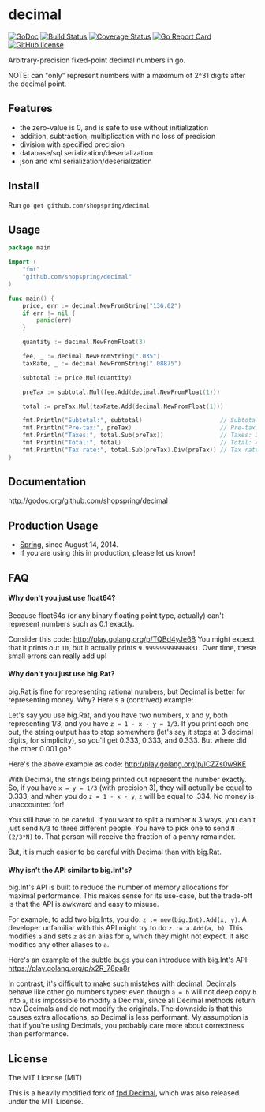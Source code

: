 # decimal

[![GoDoc](https://godoc.org/github.com/flemeur/decimal?status.svg)](https://godoc.org/github.com/flemeur/decimal)
[![Build Status](https://travis-ci.org/flemeur/decimal.png?branch=master)](https://travis-ci.org/flemeur/decimal) 
[![Coverage Status](https://coveralls.io/repos/github/flemeur/decimal/badge.svg?branch=master)](https://coveralls.io/github/flemeur/decimal?branch=master)
[![Go Report Card](https://goreportcard.com/badge/github.com/flemeur/decimal)](https://goreportcard.com/report/github.com/flemeur/decimal)
[![GitHub license](https://img.shields.io/github/license/flemeur/decimal?color=blue)](https://github.com/flemeur/decimal/blob/master/LICENSE)

Arbitrary-precision fixed-point decimal numbers in go.

NOTE: can "only" represent numbers with a maximum of 2^31 digits after the decimal point.

## Features

 * the zero-value is 0, and is safe to use without initialization
 * addition, subtraction, multiplication with no loss of precision
 * division with specified precision
 * database/sql serialization/deserialization
 * json and xml serialization/deserialization

## Install

Run `go get github.com/shopspring/decimal`

## Usage

```go
package main

import (
	"fmt"
	"github.com/shopspring/decimal"
)

func main() {
	price, err := decimal.NewFromString("136.02")
	if err != nil {
		panic(err)
	}

	quantity := decimal.NewFromFloat(3)

	fee, _ := decimal.NewFromString(".035")
	taxRate, _ := decimal.NewFromString(".08875")

	subtotal := price.Mul(quantity)

	preTax := subtotal.Mul(fee.Add(decimal.NewFromFloat(1)))

	total := preTax.Mul(taxRate.Add(decimal.NewFromFloat(1)))

	fmt.Println("Subtotal:", subtotal)                      // Subtotal: 408.06
	fmt.Println("Pre-tax:", preTax)                         // Pre-tax: 422.3421
	fmt.Println("Taxes:", total.Sub(preTax))                // Taxes: 37.482861375
	fmt.Println("Total:", total)                            // Total: 459.824961375
	fmt.Println("Tax rate:", total.Sub(preTax).Div(preTax)) // Tax rate: 0.08875
}
```

## Documentation

http://godoc.org/github.com/shopspring/decimal

## Production Usage

* [Spring](https://shopspring.com/), since August 14, 2014.
* If you are using this in production, please let us know!

## FAQ

#### Why don't you just use float64?

Because float64s (or any binary floating point type, actually) can't represent
numbers such as 0.1 exactly.

Consider this code: http://play.golang.org/p/TQBd4yJe6B You might expect that
it prints out `10`, but it actually prints `9.999999999999831`. Over time,
these small errors can really add up!

#### Why don't you just use big.Rat?

big.Rat is fine for representing rational numbers, but Decimal is better for
representing money. Why? Here's a (contrived) example:

Let's say you use big.Rat, and you have two numbers, x and y, both
representing 1/3, and you have `z = 1 - x - y = 1/3`. If you print each one
out, the string output has to stop somewhere (let's say it stops at 3 decimal
digits, for simplicity), so you'll get 0.333, 0.333, and 0.333. But where did
the other 0.001 go?

Here's the above example as code: http://play.golang.org/p/lCZZs0w9KE

With Decimal, the strings being printed out represent the number exactly. So,
if you have `x = y = 1/3` (with precision 3), they will actually be equal to
0.333, and when you do `z = 1 - x - y`, `z` will be equal to .334. No money is
unaccounted for!

You still have to be careful. If you want to split a number `N` 3 ways, you
can't just send `N/3` to three different people. You have to pick one to send
`N - (2/3*N)` to. That person will receive the fraction of a penny remainder.

But, it is much easier to be careful with Decimal than with big.Rat.

#### Why isn't the API similar to big.Int's?

big.Int's API is built to reduce the number of memory allocations for maximal
performance. This makes sense for its use-case, but the trade-off is that the
API is awkward and easy to misuse.

For example, to add two big.Ints, you do: `z := new(big.Int).Add(x, y)`. A
developer unfamiliar with this API might try to do `z := a.Add(a, b)`. This
modifies `a` and sets `z` as an alias for `a`, which they might not expect. It
also modifies any other aliases to `a`.

Here's an example of the subtle bugs you can introduce with big.Int's API:
https://play.golang.org/p/x2R_78pa8r

In contrast, it's difficult to make such mistakes with decimal. Decimals
behave like other go numbers types: even though `a = b` will not deep copy
`b` into `a`, it is impossible to modify a Decimal, since all Decimal methods
return new Decimals and do not modify the originals. The downside is that
this causes extra allocations, so Decimal is less performant.  My assumption
is that if you're using Decimals, you probably care more about correctness
than performance.

## License

The MIT License (MIT)

This is a heavily modified fork of [fpd.Decimal](https://github.com/oguzbilgic/fpd), which was also released under the MIT License.
